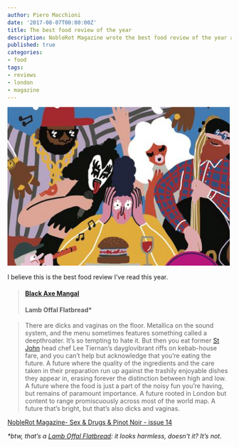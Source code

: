 ```yaml
---
author: Piero Macchioni
date: '2017-08-07T00:00:00Z'
title: The best food review of the year
description: NobleRot Magazine wrote the best food review of the year about Lee Tiernan’s Black Axe Mangal, London.
published: true
categories:
- food
tags:
- reviews
- london
- magazine
---
```




![noblerot](/images/vault/noblerot.jpg)

I believe this is the best food review I’ve read this year. 


> #### [Black Axe Mangal](http://www.blackaxemangal.com)
> #### Lamb Offal Flatbread*

> There are dicks and vaginas on the floor. Metallica on the sound system, and the menu sometimes features something called a deepthroater. It’s so tempting to hate it. But then you eat former [St John](https://www.stjohngroup.uk.com/) head chef Lee Tiernan’s dayglovibrant riffs on kebab-house fare, and you can’t help but acknowledge that you’re eating the future. A future where the quality of the ingredients and the care taken in their preparation run up against the trashily enjoyable dishes they appear in, erasing forever the distinction between high and low. A future where the food is just a part of the noisy fun you’re having, but remains of paramount importance. A future rooted in London but content to range promiscuously across most of the world map. A future that’s bright, but that’s also dicks and vaginas.  

[NobleRot Magazine- Sex & Drugs & Pinot Noir - issue 14](http://noblerot.co.uk/magazine)

_*btw, that’s a [Lamb Offal Flatbread](http://www.londoncheapeats.com/entries/lamb-offal-flat-bread-black-axe-mangal-550): it looks harmless, doesn't it? It’s not._
